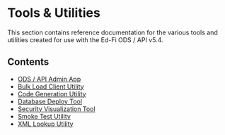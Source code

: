 # Tools & Utilities

This section contains reference documentation for the various tools and
utilities created for use with the Ed-Fi ODS / API v5.4.

## Contents

* [ODS / API Admin App](https://edfi.atlassian.net/wiki/spaces/ODSAPIS3V54/pages/22774384/ODS+API+Admin+App)
* [Bulk Load Client Utility](https://edfi.atlassian.net/wiki/spaces/ODSAPIS3V54/pages/22774385/Bulk+Load+Client+Utility)
* [Code Generation Utility](https://edfi.atlassian.net/wiki/spaces/ODSAPIS3V54/pages/22774387/Code+Generation+Utility)
* [Database Deploy Tool](https://edfi.atlassian.net/wiki/spaces/ODSAPIS3V54/pages/22774400/Database+Deploy+Tool)
* [Security Visualization Tool](https://edfi.atlassian.net/wiki/spaces/ODSAPIS3V54/pages/22774402/Security+Visualization+Tool)
* [Smoke Test Utility](https://edfi.atlassian.net/wiki/spaces/ODSAPIS3V54/pages/22774413/Smoke+Test+Utility)
* [XML Lookup Utility](https://edfi.atlassian.net/wiki/spaces/ODSAPIS3V54/pages/22774414/XML+Lookup+Utility)
